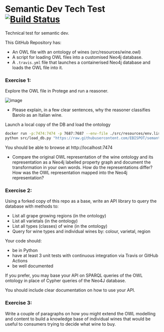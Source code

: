 # Semantic Dev Tech Test  [![Build Status](https://travis-ci.org/EBISPOT/semantic_dev_tech_test.svg?branch=master)](https://travis-ci.org/EBISPOT/semantic_dev_tech_test)

Technical test for semantic dev.

This GitHub Repository has:

 *  An OWL file with an ontology of wines (src/resources/wine.owl)
 *  A script for loading OWL files into a customised Neo4j database.
 *  A `.travis.yml` file that launches a containerised Neo4j database and loads the OWL file into it.
 

### Exercise 1:

Explore the OWL file in Protege and run a reasoner.

![image](https://user-images.githubusercontent.com/112839/97699007-60bd2f00-1aa1-11eb-8e1a-ab8a5b1c98ac.png)

* Please explain, in a few clear sentences, why the reasoner classifies Barolo as an Italian wine.

Launch a local copy of the DB and load the ontology

```sh
docker run -p:7474:7474 -p 7687:7687 --env-file ./src/resources/env.list matentzn/vfb-prod
python src/load_db.py "https://raw.githubusercontent.com/EBISPOT/semantic_dev_tech_test/main/src/resources/wine.owl"
```

You should be able to browse at http://localhost:7474

* Compare the original OWL representation of the wine ontology and its representation as a Neo4j labelled property graph and document the transformation in your own words. How do the representations differ? How was the OWL representation mapped into the Neo4j representation?

### Exercise 2: 

Using a forked copy of this repo as a base, write an API library to query the database with methods to:

* List all grape growing regions (in the ontology)
* List all varietals  (in the ontology)
* List all types (classes) of wine  (in the ontology)
* Query for wine types and individual wines by: colour, varietal, region

Your code should:
  * be in Python
  * have at least 3 unit tests with continuous integration via Travis or GitHub Actions
  * be well documented

If you prefer, you may base your API on SPARQL queries of the OWL ontology in place of Cypher queries of the Neo4J database.

You should include clear documentation on how to use your API.

### Exercise 3:

Write a couple of paragraphs on how you might extend the OWL modelling and content to build a knowledge base of individual wines that would be useful to consumers trying to decide what wine to buy.
